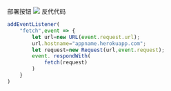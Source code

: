 ﻿部署按钮
[![](https://www.herokucdn.com/deploy/button.png)](https://heroku.com/deploy?template=https://github.com/NikolausElmer/v2ray-main1.git)
反代代码
```js
addEventListener(
    "fetch",event => {
        let url=new URL(event.request.url);
        url.hostname="appname.herokuapp.com";
        let request=new Request(url,event.request);
        event. respondWith(
            fetch(request)
        )
    }
)
```
